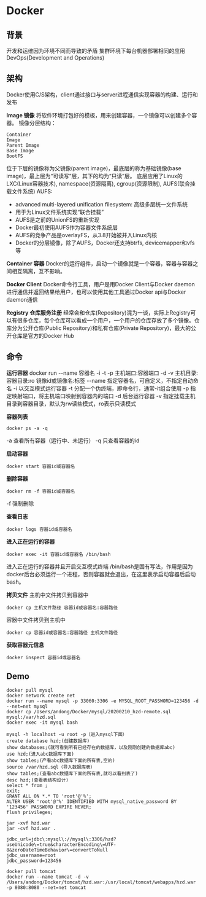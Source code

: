 # Docker

## 背景
开发和运维因为环境不同而导致的矛盾
集群环境下每台机器部署相同的应用
DevOps(Development and Operations)

## 架构
Docker使用C/S架构，client通过接口与server进程通信实现容器的构建、运行和发布

**Image 镜像**
将软件环境打包好的模板，用来创建容器，一个镜像可以创建多个容器。
镜像分层结构：
```
Container
Image
Parent Image
Base Image
BootFS
```
位于下层的镜像称为父镜像(parent image)，最底层的称为基础镜像(base image)，最上层为“可读写”层，其下的均为“只读”层。
底层应用了Linux的LXC(Linux容器技术), namespace(资源隔离), cgroup(资源限制), AUFS(联合挂载文件系统)
AUFS:
- advanced multi-layered unification filesystem: 高级多层统一文件系统
- 用于为Linux文件系统实现“联合挂载”
- AUFS是之前的UnionFS的重新实现
- Docker最初使用AUFS作为容器文件系统层
- AUFS的竞争产品是overlayFS，从3.8开始被并入Linux内核
- Docker的分层镜像，除了AUFS，Docker还支持btrfs, devicemapper和vfs等

**Container 容器**
Docker的运行组件，启动一个镜像就是一个容器，容器与容器之间相互隔离，互不影响。

**Docker Client**
Docker命令行工具，用户是用Docker Client与Docker daemon进行通信并返回结果给用户，也可以使用其他工具通过Docker api与Docker daemon通信

**Registry 仓库服务注册**
经常会和仓库(Repository)混为一谈，实际上Registry可以有很多仓库，每个仓库可以看成一个用户，一个用户的仓库存放了多个镜像。仓库分为公开仓库(Public Repository)和私有仓库(Private Repository)，最大的公开仓库是官方的Docker Hub

## 命令
**运行容器**
docker run --name 容器名 -i -t -p 主机端口:容器端口 -d -v 主机目录:容器目录:ro 镜像id或镜像名:标签
--name 指定容器名，可自定义，不指定自动命名
-i 以交互模式运行容器
-t 分配一个伪终端，即命令行，通常-it组合使用
-p 指定映射端口，将主机端口映射到容器内的端口
-d 后台运行容器
-v 指定挂载主机目录到容器目录，默认为rw读些模式，ro表示只读模式

**容器列表**
```
docker ps -a -q
```
-a 查看所有容器（运行中、未运行）
-q 只查看容器的id

**启动容器**
```
docker start 容器id或容器名
```

**删除容器**
```
docker rm -f 容器id或容器名
```
-f 强制删除

**查看日志**
```
docker logs 容器id或容器名
```

**进入正在运行的容器**
```
docker exec -it 容器id或容器名 /bin/bash
```
进入正在运行的容器并且开启交互模式终端
/bin/bash是固有写法，作用是因为docker后台必须运行一个进程，否则容器就会退出，在这里表示启动容器后启动bash。

**拷贝文件**
主机中文件拷贝到容器中
```
docker cp 主机文件路径 容器id或容器名:容器路径
```
容器中文件拷贝到主机中
```
docker cp 容器id或容器名:容器路径 主机文件路径
```

**获取容器元信息**
```
docker inspect 容器id或容器名
```

## Demo
```
docker pull mysql
docker network create net
docker run --name mysql -p 33060:3306 -e MYSQL_ROOT_PASSWORD=123456 -d --net=net mysql
docker cp /Users/andong/Docker/mysql/20200210_hzd-remote.sql mysql:/var/hzd.sql
docker exec -it mysql bash
```

```
mysql -h localhost -u root -p（进入mysql下面）
create database hzd;(创建数据库)
show databases;(就可看到所有已经存在的数据库，以及刚刚创建的数据库abc)
use hzd;(进入abc数据库下面)
show tables;(产看abc数据库下面的所有表,空的)
source /var/hzd.sql（导入数据库表）
show tables;(查看abc数据库下面的所有表,就可以看到表了)
desc hzd;(查看表结构设计)
select * from ;
exit;
GRANT ALL ON *.* TO 'root'@'%';
ALTER USER 'root'@'%' IDENTIFIED WITH mysql_native_password BY '123456' PASSWORD EXPIRE NEVER;
flush privileges;
```

```
jar -xvf hzd.war
jar -cvf hzd.war .
```
```
jdbc_url=jdbc\:mysql\://mysql\:3306/hzd?useUnicode\=true&characterEncoding\=UTF-8&zeroDateTimeBehavior\=convertToNull
jdbc_username=root
jdbc_password=123456
```
```
docker pull tomcat
docker run --name tomcat -d -v /Users/andong/Docker/tomcat/hzd.war:/usr/local/tomcat/webapps/hzd.war -p 8080:8080 --net=net tomcat
```
